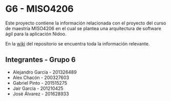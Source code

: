 # G6 - MISO4206

Este proyecto contiene la información relacionada con el proyecto del curso de maestría MISO4206 en el cual se plantea una arquitectura de software ágil para la aplicación Nidoo.

En la [wiki](https://github.com/MISO-4206/201820-Repo-Grupo-06/wiki) del repositorio se encuentra toda la información relevante. 

## Integrantes - Grupo 6

- Alejandro García - 201326489
- Alex Chacón - 200327603
- Gabriel Pinto - 201515275
- Jair García - 201210425
- José Álvarez - 201628933
